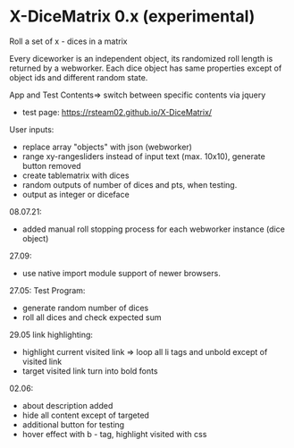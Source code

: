 # X-DiceMatrix 0.x (experimental)

Roll a set of x - dices in a matrix

Every diceworker is an independent object, its randomized roll length is returned by a webworker. 
Each dice object has same properties except of object ids and different random state. 

App and Test Contents=> switch between specific contents via jquery
+ test page: https://rsteam02.github.io/X-DiceMatrix/

User inputs:

+ replace array "objects" with json (webworker)
+ range xy-rangesliders instead of input text (max. 10x10), generate button removed
+ create tablematrix with dices
+ random outputs of number of dices and pts, when testing.
+ output as integer or diceface


08.07.21:

+ added manual roll stopping process for each webworker instance (dice object)

27.09: 

+ use native import module support of newer browsers.

27.05: Test Program:

+ generate random number of dices
+ roll all dices and check expected sum 

29.05 link highlighting:
+ highlight current visited link => loop all li tags and unbold except of visited link 
+ target visited link turn into bold fonts

02.06:
+ about description added
+ hide all content except of targeted
+ additional button for testing
+ hover effect with b - tag, highlight visited with css 
